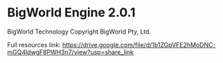 # BigWorld Engine 2.0.1

BigWorld Technology 
Copyright BigWorld Pty, Ltd.

Full resources link: https://drive.google.com/file/d/1b1ZGpVFE2hMoDNC-mGQ4ldwgF8PWH3n7/view?usp=share_link
